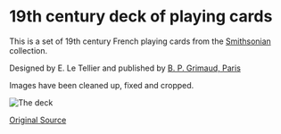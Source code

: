 # 19th century deck of playing cards

This is a set of 19th century French playing cards from the [Smithsonian](https://www.si.edu) collection.

Designed by E. Le Tellier and published by [B. P. Grimaud, Paris](https://en.m.wikipedia.org/wiki/Grimaud_(company))

Images have been cleaned up, fixed and cropped.

![The deck](img/all.jpg)

[Original Source][def]

[def]: https://www.si.edu/search/collection-images?edan_q=playing%2Bcard%2Bgrimaud%2Btellier&oa=1&edan_fq%5B0%5D=media_usage%3ACC0